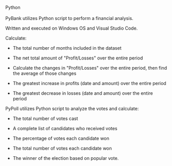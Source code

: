 Python<br>
<br>
PyBank utilizes Python script to perform a financial analysis. 

Written and executed on Windows OS and Visual Studio Code.

Calculate:
  * The total number of months included in the dataset

  * The net total amount of "Profit/Losses" over the entire period

  * Calculate the changes in "Profit/Losses" over the entire period, then find the average of those changes

  * The greatest increase in profits (date and amount) over the entire period

  * The greatest decrease in losses (date and amount) over the entire period

PyPoll utilizes Python script to analyze the votes and calculate:

  * The total number of votes cast

  * A complete list of candidates who received votes

  * The percentage of votes each candidate won

  * The total number of votes each candidate won

  * The winner of the election based on popular vote.
  
<p align="center><img src="></p>
